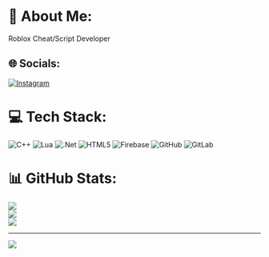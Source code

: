 # 💫 About Me:
Roblox Cheat/Script Developer


## 🌐 Socials:
[![Instagram](https://img.shields.io/badge/Instagram-%23E4405F.svg?logo=Instagram&logoColor=white)](https://instagram.com/cncspt) 

# 💻 Tech Stack:
![C++](https://img.shields.io/badge/c++-%2300599C.svg?style=for-the-badge&logo=c%2B%2B&logoColor=white) ![Lua](https://img.shields.io/badge/lua-%232C2D72.svg?style=for-the-badge&logo=lua&logoColor=white) ![.Net](https://img.shields.io/badge/.NET-5C2D91?style=for-the-badge&logo=.net&logoColor=white) ![HTML5](https://img.shields.io/badge/html5-%23E34F26.svg?style=for-the-badge&logo=html5&logoColor=white) ![Firebase](https://img.shields.io/badge/firebase-%23039BE5.svg?style=for-the-badge&logo=firebase) ![GitHub](https://img.shields.io/badge/github-%23121011.svg?style=for-the-badge&logo=github&logoColor=white) ![GitLab](https://img.shields.io/badge/gitlab-%23181717.svg?style=for-the-badge&logo=gitlab&logoColor=white)
# 📊 GitHub Stats:
![](https://github-readme-stats.vercel.app/api?username=TheWooffles&theme=dark&hide_border=true&include_all_commits=false&count_private=false)<br/>
![](https://nirzak-streak-stats.vercel.app/?user=TheWooffles&theme=dark&hide_border=true)<br/>
![](https://github-readme-stats.vercel.app/api/top-langs/?username=TheWooffles&theme=dark&hide_border=true&include_all_commits=false&count_private=false&layout=compact)

---
[![](https://visitcount.itsvg.in/api?id=TheWooffles&icon=0&color=0)](https://visitcount.itsvg.in)

<!-- Proudly created with GPRM ( https://gprm.itsvg.in ) -->
